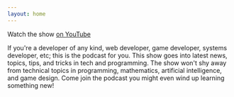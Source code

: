 ```yaml
---
layout: home
---
```


Watch the show [on YouTube](https://www.youtube.com/@BrentFarris)

If you're a developer of any kind, web developer, game developer, systems developer, etc; this is the podcast for you. This show goes into latest news, topics, tips, and tricks in tech and programming. The show won't shy away from technical topics in programming, mathematics, artificial intelligence, and game design. Come join the podcast you might even wind up learning something new!
